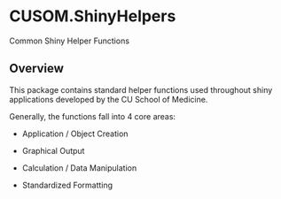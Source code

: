 # CUSOM.ShinyHelpers
Common Shiny Helper Functions

## Overview 
This package contains standard helper functions used throughout shiny applications developed by the CU School of Medicine. 

Generally, the functions fall into 4 core areas: 

- Application / Object Creation 

- Graphical Output 

- Calculation / Data Manipulation  

- Standardized Formatting 



